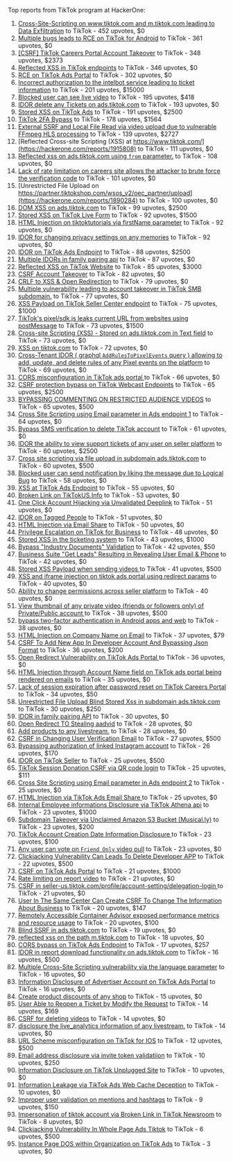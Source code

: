 Top reports from TikTok program at HackerOne:

1. [Cross-Site-Scripting on www.tiktok.com and m.tiktok.com leading to Data Exfiltration](https://hackerone.com/reports/968082) to TikTok - 452 upvotes, $0
2. [Multiple bugs leads to RCE on TikTok for Android](https://hackerone.com/reports/1065500) to TikTok - 361 upvotes, $0
3. [[CSRF] TikTok Careers Portal Account Takeover](https://hackerone.com/reports/1010522) to TikTok - 348 upvotes, $2373
4. [Reflected XSS in TikTok endpoints](https://hackerone.com/reports/1350887) to TikTok - 346 upvotes, $0
5. [RCE on TikTok Ads Portal](https://hackerone.com/reports/1024575) to TikTok - 302 upvotes, $0
6. [Incorrect authorization to the intelbot service leading to ticket information](https://hackerone.com/reports/1328546) to TikTok - 201 upvotes, $15000
7. [Blocked user can see live video](https://hackerone.com/reports/1067967) to TikTok - 195 upvotes, $418
8. [IDOR delete any Tickets on ads.tiktok.com](https://hackerone.com/reports/1475520) to TikTok - 193 upvotes, $0
9. [Stored XSS on TikTok Ads](https://hackerone.com/reports/1504202) to TikTok - 191 upvotes, $2500
10. [TikTok 2FA Bypass](https://hackerone.com/reports/1247108) to TikTok - 178 upvotes, $1564
11. [External SSRF and Local File Read via video upload due to vulnerable FFmpeg HLS processing](https://hackerone.com/reports/1062888) to TikTok - 139 upvotes, $2727
12. [Reflected Cross-site Scripting (XSS) at https://www.tiktok.com/](https://hackerone.com/reports/1915808) to TikTok - 111 upvotes, $0
13. [Reflected xss on ads.tiktok.com using `from` parameter.](https://hackerone.com/reports/1452375) to TikTok - 108 upvotes, $0
14. [Lack of rate limitation on careers site allows the attacker to brute force the verification code](https://hackerone.com/reports/1075827) to TikTok - 101 upvotes, $0
15. [Unrestricted File Upload on https://partner.tiktokshop.com/wsos_v2/oec_partner/upload](https://hackerone.com/reports/1890284) to TikTok - 100 upvotes, $0
16. [DOM XSS on ads.tiktok.com](https://hackerone.com/reports/1549451) to TikTok - 99 upvotes, $2500
17. [Stored XSS on TikTok Live Form](https://hackerone.com/reports/1542703) to TikTok - 92 upvotes, $1500
18. [HTML Injection on tiktoktutorials via firstName parameter](https://hackerone.com/reports/1343492) to TikTok - 92 upvotes, $0
19. [IDOR for changing privacy settings on any memories](https://hackerone.com/reports/1733627) to TikTok - 92 upvotes, $0
20. [IDOR on TikTok Ads Endpoint](https://hackerone.com/reports/1527906) to TikTok - 88 upvotes, $2500
21. [Multiple IDORs in family pairing api](https://hackerone.com/reports/1286332) to TikTok - 87 upvotes, $0
22. [Reflected XSS on TikTok Website](https://hackerone.com/reports/1378413) to TikTok - 85 upvotes, $3000
23. [CSRF Account Takeover](https://hackerone.com/reports/1253462) to TikTok - 82 upvotes, $0
24. [CRLF to XSS & Open Redirection](https://hackerone.com/reports/2012519) to TikTok - 79 upvotes, $0
25. [Multiple vulnerability leading to account takeover in TikTok SMB subdomain.](https://hackerone.com/reports/1404612) to TikTok - 77 upvotes, $0
26. [XSS Payload on TikTok Seller Center endpoint](https://hackerone.com/reports/1554048) to TikTok - 75 upvotes, $1000
27. [TikTok's pixel/sdk.js leaks current URL from websites using postMessage](https://hackerone.com/reports/1598749) to TikTok - 73 upvotes, $1500
28. [Cross-site Scripting (XSS) - Stored on ads.tiktok.com in Text  field](https://hackerone.com/reports/1376961) to TikTok - 73 upvotes, $0
29. [XSS on tiktok.com](https://hackerone.com/reports/1322104) to TikTok - 72 upvotes, $0
30. [Cross-Tenant IDOR ( graphql `AddRulesToPixelEvents` query ) allowing to add, update, and delete rules of any Pixel events on the platform](https://hackerone.com/reports/984965) to TikTok - 69 upvotes, $0
31. [CORS misconfiguration in TikTok ads portal ](https://hackerone.com/reports/1006524) to TikTok - 66 upvotes, $0
32. [CSRF protection bypass on TikTok Webcast Endpoints](https://hackerone.com/reports/1543234) to TikTok - 65 upvotes, $2500
33. [BYPASSING COMMENTING ON RESTRICTED  AUDIENCE VIDEOS](https://hackerone.com/reports/1337351) to TikTok - 65 upvotes, $500
34. [Cross Site Scripting using Email parameter in Ads endpoint 1](https://hackerone.com/reports/953041) to TikTok - 64 upvotes, $0
35. [Bypass SMS verification to delete TikTok account](https://hackerone.com/reports/964467) to TikTok - 61 upvotes, $0
36. [IDOR the ability to view support tickets of any user on seller platform](https://hackerone.com/reports/1392630) to TikTok - 60 upvotes, $2500
37. [Cross site scripting via file upload in subdomain ads.tiktok.com](https://hackerone.com/reports/1433125) to TikTok - 60 upvotes, $500
38. [Blocked user can send notification by liking the message due to Logical Bug](https://hackerone.com/reports/1083421) to TikTok - 58 upvotes, $0
39. [XSS at TikTok Ads Endpoint](https://hackerone.com/reports/1683129) to TikTok - 55 upvotes, $0
40. [Broken Link on TikTokUS.Info](https://hackerone.com/reports/1338457) to TikTok - 53 upvotes, $0
41. [One Click Account Hijacking via Unvalidated Deeplink](https://hackerone.com/reports/1500614) to TikTok - 51 upvotes, $0
42. [IDOR on Tagged People](https://hackerone.com/reports/1555376) to TikTok - 51 upvotes, $0
43. [HTML Injection via Email Share](https://hackerone.com/reports/1490311) to TikTok - 50 upvotes, $0
44. [Privilege Escalation on TikTok for Business](https://hackerone.com/reports/1505567) to TikTok - 48 upvotes, $0
45. [Stored XSS in the ticketing system](https://hackerone.com/reports/1694037) to TikTok - 43 upvotes, $1000
46. [Bypass "Industry Documents" Validation](https://hackerone.com/reports/997514) to TikTok - 42 upvotes, $50
47. [Business Suite "Get Leads" Resulting in Revealing User Email & Phone](https://hackerone.com/reports/1744194) to TikTok - 42 upvotes, $0
48. [Stored XSS Payload when sending videos ](https://hackerone.com/reports/1536046) to TikTok - 41 upvotes, $500
49. [XSS and iframe injection on tiktok ads portal using redirect params](https://hackerone.com/reports/1514554) to TikTok - 40 upvotes, $0
50. [Ability to change permissions across seller platform](https://hackerone.com/reports/1783001) to TikTok - 40 upvotes, $0
51. [View thumbnail of any private video (friends or followers only) of Private/Public account ](https://hackerone.com/reports/1498353) to TikTok - 38 upvotes, $500
52. [bypass two-factor authentication in Android apps and web](https://hackerone.com/reports/1747978) to TikTok - 38 upvotes, $0
53. [HTML Injection on Company Name on Email](https://hackerone.com/reports/1022655) to TikTok - 37 upvotes, $79
54. [CSRF To Add New App In Developer Account And Bypassing Json Format](https://hackerone.com/reports/997615) to TikTok - 36 upvotes, $200
55. [Open Redirect Vulnerability on TikTok Ads Portal ](https://hackerone.com/reports/948150) to TikTok - 36 upvotes, $0
56. [HTML Injection through Account Name field on TikTok ads portal being rendered on emails](https://hackerone.com/reports/1066607) to TikTok - 35 upvotes, $0
57. [Lack of session expiration after password reset on TikTok Careers Portal](https://hackerone.com/reports/997127) to TikTok - 34 upvotes, $50
58. [Unrestricted File Upload Blind Stored Xss  in subdomain ads.tiktok.com](https://hackerone.com/reports/1577370) to TikTok - 30 upvotes, $250
59. [IDOR in family pairing API](https://hackerone.com/reports/1586950) to TikTok - 30 upvotes, $0
60. [Open Redirect TO  Stealing aadvid](https://hackerone.com/reports/1378533) to TikTok - 28 upvotes, $0
61. [Add products to any livestream.](https://hackerone.com/reports/1654657) to TikTok - 28 upvotes, $0
62. [CSRF in Changing User Verification Email](https://hackerone.com/reports/1531235) to TikTok - 27 upvotes, $500
63. [Bypassing authorization of linked Instagram account](https://hackerone.com/reports/1199965) to TikTok - 26 upvotes, $170
64. [IDOR on TikTok Seller](https://hackerone.com/reports/1509057) to TikTok - 25 upvotes, $500
65. [TikTok Session Donation CSRF via QR code login](https://hackerone.com/reports/1133661) to TikTok - 25 upvotes, $111
66. [Cross Site Scripting using Email parameter in Ads endpoint 2](https://hackerone.com/reports/946160) to TikTok - 25 upvotes, $0
67. [HTML Injection via TikTok Ads Email Share ](https://hackerone.com/reports/1376990) to TikTok - 25 upvotes, $0
68. [Internal Employee informations Disclosure via TikTok Athena api](https://hackerone.com/reports/1575560) to TikTok - 23 upvotes, $1000
69. [Subdomain Takeover via Unclaimed Amazon S3 Bucket (Musical.ly)](https://hackerone.com/reports/1102537) to TikTok - 23 upvotes, $200
70. [TikTok Account Creation Date Information Disclosure ](https://hackerone.com/reports/1562020) to TikTok - 23 upvotes, $100
71. [Any user can vote on `Friend Only` video pull](https://hackerone.com/reports/1793940) to TikTok - 23 upvotes, $0
72. [Clickjacking Vulnerability Can Leads To Delete Developer APP](https://hackerone.com/reports/1416612) to TikTok - 22 upvotes, $500
73. [CSRF on TikTok Ads Portal](https://hackerone.com/reports/1087436) to TikTok - 21 upvotes, $1000
74. [Rate limiting on report video](https://hackerone.com/reports/948146) to TikTok - 21 upvotes, $0
75. [CSRF in seller-us.tiktok.com/profile/account-setting/delegation-login ](https://hackerone.com/reports/2002352) to TikTok - 21 upvotes, $0
76. [User In The Same Center Can Create CSRF To Change The Information About Business](https://hackerone.com/reports/1006306) to TikTok - 20 upvotes, $147
77. [Remotely Accessible Container Advisor exposed performance metrics and resource usage](https://hackerone.com/reports/1697599) to TikTok - 20 upvotes, $100
78. [Blind SSRF in ads.tiktok.com](https://hackerone.com/reports/1006599) to TikTok - 19 upvotes, $0
79. [reflected xss on the path m.tiktok.com](https://hackerone.com/reports/1394440) to TikTok - 18 upvotes, $0
80. [CORS bypass on TikTok Ads Endpoint](https://hackerone.com/reports/1001951) to TikTok - 17 upvotes, $257
81. [IDOR in report download functionality on ads.tiktok.com](https://hackerone.com/reports/1559739) to TikTok - 16 upvotes, $500
82. [Multiple Cross-Site Scripting vulnerability via the language parameter](https://hackerone.com/reports/953053) to TikTok - 16 upvotes, $0
83. [Information Disclosure of Advertiser Account on TikTok Ads Portal](https://hackerone.com/reports/1018608) to TikTok - 16 upvotes, $0
84. [Create product discounts of any shop](https://hackerone.com/reports/1571578) to TikTok - 15 upvotes, $0
85. [User Able to Reopen a Ticket by Modify the Request](https://hackerone.com/reports/998993) to TikTok - 14 upvotes, $169
86. [CSRF for deleting videos](https://hackerone.com/reports/998979) to TikTok - 14 upvotes, $0
87. [disclosure the live_analytics information of any livestream.](https://hackerone.com/reports/1561299) to TikTok - 14 upvotes, $0
88. [URL Scheme misconfiguration on TikTok for IOS](https://hackerone.com/reports/1437294) to TikTok - 12 upvotes, $500
89. [Email address disclosure via invite token validatiion](https://hackerone.com/reports/1560072) to TikTok - 10 upvotes, $250
90. [Information Disclosure on TikTok Unplugged Site](https://hackerone.com/reports/1249050) to TikTok - 10 upvotes, $0
91. [Information Leakage via TikTok Ads Web Cache Deception](https://hackerone.com/reports/1484468) to TikTok - 10 upvotes, $0
92. [Improper user validation on mentions and hashtags](https://hackerone.com/reports/1610316) to TikTok - 9 upvotes, $150
93. [Impersonation of tiktok account via Broken Link in TikTok Newsroom](https://hackerone.com/reports/1504294) to TikTok - 8 upvotes, $0
94. [Clickjacking Vulnerability In Whole Page Ads Tiktok](https://hackerone.com/reports/1418857) to TikTok - 6 upvotes, $500
95. [Instance Page DOS  within Organization on TikTok Ads](https://hackerone.com/reports/1478930) to TikTok - 3 upvotes, $0
